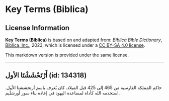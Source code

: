 # Key Terms (Biblica)

## License Information

**Key Terms (Biblica)** is based on and adapted from: _Biblica Bible Dictionary_, [Biblica, Inc.](https://www.biblica.com/), 2023, which is licensed under a [CC BY-SA 4.0 license](https://creativecommons.org/licenses/by-sa/4.0/legalcode.en).

This markdown version is provided under the same license.



--------------------------------

## أَرْتَحْشَشْتَا الأول (id: 134318)

حاكم المملكة الفارسية من 465 إلى 425 قبل الميلاد. كان يُعرف باسم أرتحششتا الأول. استخدمه الله كأداة لمساعدة اليهود في إعادة بناء سور أورشليم.


